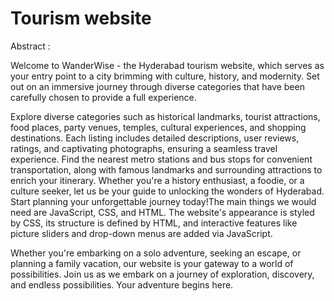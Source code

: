 # Tourism website

Abstract :

Welcome to WanderWise - the Hyderabad tourism website, which serves as your entry point to a city brimming with culture, history, and modernity. Set out on an immersive journey through diverse categories that have been carefully chosen to provide a full experience.

Explore diverse categories such as historical landmarks, tourist attractions, food places, party venues, temples, cultural experiences, and shopping destinations. Each listing includes detailed descriptions, user reviews, ratings, and captivating photographs, ensuring a seamless travel experience. Find the nearest metro stations and bus stops for convenient transportation, along with famous landmarks and surrounding attractions to enrich your itinerary. Whether you're a history enthusiast, a foodie, or a culture seeker, let us be your guide to unlocking the wonders of Hyderabad. Start planning your unforgettable journey today!The main things we would need are JavaScript, CSS, and HTML. The website's appearance is styled by CSS, its structure is defined by HTML, and interactive features like picture sliders and drop-down menus are added via JavaScript.

Whether you're embarking on a solo adventure, seeking an escape, or planning a family vacation, our website is your gateway to a world of possibilities. Join us as we embark on a journey of exploration, discovery, and endless possibilities. Your adventure begins here.


